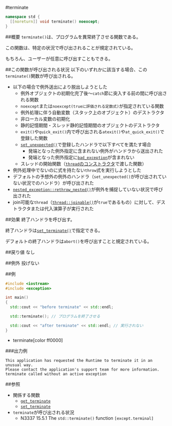 #terminate
```cpp
namespace std {
  [[noreturn]] void terminate() noexcept;
}
```

##概要
`terminate()`は、プログラムを異常終了させる関数である。

この関数は、特定の状況で呼び出されることが規定されている。

もちろん、ユーザーが任意に呼び出すこともできる。

##この関数が呼び出される状況
以下のいずれかに該当する場合、この`terminate()`関数が呼び出される。

- 以下の場合で例外送出により脱出しようとした
	- 例外オブジェクトの初期化完了後～`catch`節に突入する前の間に呼び出される関数
	- `noexcept`または`noexcept(trueに評価される定数式)`が指定されている関数
	- 例外処理に伴う自動変数（スタック上のオブジェクト）のデストラクタ
	- 非ローカル変数の初期化
	- 静的記憶期間・スレッド静的記憶期間のオブジェクトのデストラクタ
	- `exit()`や`quick_exit()`内で呼び出される`atexit()`や`at_quick_exit()`で登録した関数
	- [`set_unexpected()`](set_unexpected.md)で登録したハンドラで以下すべてを満たす場合
		- 発端となった例外指定に含まれない例外がハンドラから送出された
		- 発端となった例外指定に[`bad_exception`](bad_exception.md)が含まれない
	- スレッドの開始関数（[`thread`のコンストラクタ](../thread/thread/op_constructor.md)で渡した関数）
- 例外処理中でないのに式を持たない`throw`式を実行しようとした
- デフォルトの予想外の例外のハンドラ（`set_unexpected()`が呼び出されていない状況でのハンドラ）が呼び出された
- [`nested_exception::rethrow_nested()`](nested_exception/rethrow_nested.md)が例外を捕捉していない状況で呼び出された
- join可能な`thread`（[`thread::joinable()`](../thread/thread/joinable.md)が`true`であるもの）に対して、デストラクタまたは代入演算子が実行された


##効果
終了ハンドラを呼び出す。

終了ハンドラは[`set_terminate()`](set_terminate.md)で指定できる。

デフォルトの終了ハンドラは`abort()`を呼び出すことと規定されている。


##戻り値
なし


##例外
投げない


##例
```cpp
#include <iostream>
#include <exception>

int main()
{
  std::cout << "before terminate" << std::endl;

  std::terminate(); // プログラムを終了させる

  std::cout << "after terminate" << std::endl; // 実行されない
}
```
* terminate[color ff0000]

###出力例
```
This application has requested the Runtime to terminate it in an unusual way.
Please contact the application's support team for more information.
terminate called without an active exception
```

##参照
- 関係する関数
	- [`get_terminate`](get_terminate.md)
	- [`set_terminate`](set_terminate.md)
- `terminate`が呼び出される状況
	- N3337 15.5.1 The `std::terminate()` function `[except.terminal]`

